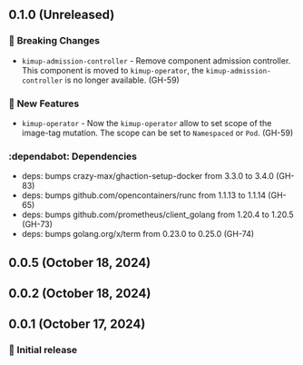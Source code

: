 ## 0.1.0 (Unreleased)
### :rotating_light: **Breaking Changes**

* `kimup-admission-controller` - Remove component admission controller. This component is moved to `kimup-operator`, the `kimup-admission-controller` is no longer available. (GH-59)

### :rocket: **New Features**

* `kimup-operator` - Now the `kimup-operator` allow to set scope of the image-tag mutation. The scope can be set to `Namespaced` or `Pod`. (GH-59)

### :dependabot: **Dependencies**

* deps: bumps crazy-max/ghaction-setup-docker from 3.3.0 to 3.4.0 (GH-83)
* deps: bumps github.com/opencontainers/runc from 1.1.13 to 1.1.14 (GH-65)
* deps: bumps github.com/prometheus/client_golang from 1.20.4 to 1.20.5 (GH-73)
* deps: bumps golang.org/x/term from 0.23.0 to 0.25.0 (GH-74)

## 0.0.5 (October 18, 2024)
## 0.0.2 (October 18, 2024)

## 0.0.1 (October 17, 2024)

### :rocket: Initial release
